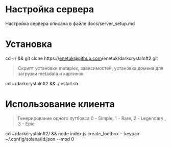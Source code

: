 # Настройка сервера

Настройка сервера описана в файле docs/server_setup.md

# Установка

cd ~/ && git clone https://enetuk@github.com/enetuk/darkcrystalnft2.git

>Скрипт установки metaplex, зависимостей, установка домена для загрузки metadata и картинок

cd ~/darkcrystalnft2 && ./install.sh


# Использование клиента

> Генерирование одного лутбокса 0 - Simple, 1 - Rare, 2 - Legendary , 3 - Epic

cd ~/darkcrystalnft2/ && node index.js create_lootbox --keypair ~/.config/solana/id.json  --mod 0
